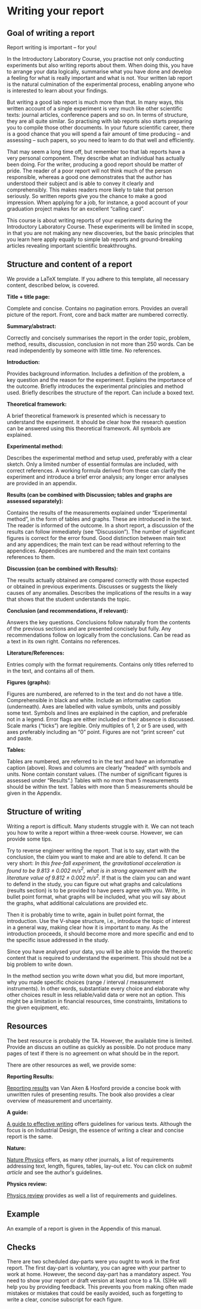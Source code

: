 # Writing your report

## Goal of writing a report
Report writing is important – for you!

In the Introductory Laboratory Course, you practise not only conducting experiments but also writing reports about them. When doing this, you have to arrange your data logically, summarise what you have done and develop a feeling for what is really important and what is not. Your written lab report is the natural culmination of the experimental process, enabling anyone who is interested to learn about your findings.

But writing a good lab report is much more than that. In many ways, this written account of a single experiment is very much like other scientific texts: journal articles, conference papers and so on. In terms of structure, they are all quite similar. So practising with lab reports also starts preparing you to compile those other documents. In your future scientific career, there is a good chance that you will spend a fair amount of time producing – and assessing – such papers, so you need to learn to do that well and efficiently.

That may seem a long time off, but remember too that lab reports have a very personal component. They describe what an individual has actually been doing. For the writer, producing a good report should be matter of pride. The reader of a poor report will not think much of the person responsible, whereas a good one demonstrates that the author has understood their subject and is able to convey it clearly and comprehensibly. This makes readers more likely to take that person seriously. So written reports give you the chance to make a good impression. When applying for a job, for instance, a good account of your graduation project makes for an excellent “calling card”.

This course is about writing reports of your experiments during the Introductory Laboratory Course. These experiments will be limited in scope, in that you are not making any new discoveries, but the basic principles that you learn here apply equally to simple lab reports and ground-breaking articles revealing important scientific breakthroughs.

## Structure and content of a report
We provide a LaTeX template. If you adhere to this template, all necessary content, described below, is covered.

**Title + title page:** 

Complete and concise. Contains no pagination errors. Provides an overall picture of the report. Front, core and back matter are numbered correctly.

**Summary/abstract:**  

Correctly and concisely summarises the report in the order topic, problem, method, results, discussion, conclusion in not more than 250 words. Can be read independently by someone with little time. No references.

**Introduction:** 

Provides background information. Includes a definition of the problem, a key question and the reason for the experiment. Explains the importance of the outcome. Briefly introduces the experimental principles and method used. Briefly describes the structure of the report. Can include a boxed text.

**Theoretical framework:** 

A brief theoretical framework is presented which is necessary to understand the experiment. It should be clear how the research question can be answered using this theoretical framework.  All symbols are explained.

**Experimental method:** 

Describes the experimental method and setup used, preferably with a clear sketch. Only a limited number of essential formulas are included, with correct references. A working formula derived from these can clarify the experiment and introduce a brief error analysis; any longer error analyses are provided in an appendix.

**Results (can be combined with Discussion; tables and graphs are assessed separately):** 

Contains the results of the measurements explained under “Experimental method”, in the form of tables and graphs. These are introduced in the text. The reader is informed of the outcome. In a short report, a discussion of the results can follow immediately (see “Discussion”). The number of significant figures is correct for the error found. Good distinction between main text and any appendices; the main text can be read without referring to the appendices. Appendices are numbered and the main text contains references to them.

**Discussion (can be combined with Results):** 

The results actually obtained are compared correctly with those expected or obtained in previous experiments. Discusses or suggests the likely causes of any anomalies. Describes the implications of the results in a way that shows that the student understands the topic.

**Conclusion (and recommendations, if relevant):**  

Answers the key questions. Conclusions follow naturally from the contents of the previous sections and are presented concisely but fully. Any recommendations follow on logically from the conclusions. Can be read as a text in its own right. Contains no references.

**Literature/References:** 

Entries comply with the format requirements. Contains only titles referred to in the text, and contains all of them.

**Figures (graphs):** 

Figures are numbered, are referred to in the text and do not have a title. Comprehensible in black and white. Include an informative caption (underneath). Axes are labelled with value symbols, units and possibly some text. Symbols and lines are explained in the caption, and preferable not in a legend. Error flags are either included or their absence is discussed. Scale marks (“ticks”) are legible. Only multiples of 1, 2 or 5 are used, with axes preferably including an “0” point. Figures are not “print screen” cut and paste.

**Tables:** 

Tables are numbered, are referred to in the text and have an informative caption (above). Rows and columns are clearly “headed” with symbols and units. None contain constant values. (The number of significant figures is assessed under “Results”.) Tables with no more than 5 measurements should be within the text. Tables with more than 5 measurements should be given in the Appendix. 

## Structure of writing
Writing a report is difficult. Many students struggle with it. We can not teach you how to write a report within a three-week course. However, we can provide some tips.

Try to reverse engineer writing the report. That is to say, start with the conclusion, the claim you want to make and are able to defend. It can be very short: *In this free-fall experiment, the gravitational acceleration is found to be 9.813 $\pm$ 0.002 m/s$^2$, what is in strong agreement with the literature value of 9.812 $\pm$ 0.002 m/s$^2$.* If that is the claim you can and want to defend in the study, you can figure out what graphs and calculations (results section) is to be provided to have peers agree with you. Write, in bullet point format, what graphs will be included, what you will say about the graphs, what additional calculations are provided etc.

Then it is probably time to write, again in bullet point format, the introduction. Use the V-shape structure, i.e., introduce the topic of interest in a general way, making clear how it is important to many. As the introduction proceeds, it should become more and more specific and end to the specific issue addressed in the study.

Since you have analysed your data, you will be able to provide the theoretic content that is required to understand the experiment. This should not be  a big problem to write down.

In the method section you write down what you did, but more important, why you made specific choices (range / interval / measurement instruments). In other words, substantiate every choice and elaborate why other choices result in less reliable/valid data or were not an option. This might be a limitation in financial resources, time constraints, limitations to the given equipment, etc.

## Resources
The best resource is probably the TA. However, the available time is limited. Provide an discuss an outline as quickly as possible. Do not produce many pages of text if there is no agreement on what should be in the report. 

There are other resources as well, we provide some:

**Reporting Results:**

[Reporting results](https://epdf.pub/reporting-results-a-practical-guide-for-engineers-and-scientists1bba7b6226e526348fa5b7e6019092c938071.html) van Van Aken & Hosford provide a concise book with unwritten rules of presenting results. The book also provides a clear overview of measurement and uncertainty.

**A guide:** 

[A guide to effective writing](https://filelist.tudelft.nl/IO/Actueel/Boekencollectie/FACT%2520-%2520a%2520guide%2520to%2520effective%2520academic%2520communication.pdf&ved=2ahUKEwjjkaqXxM-KAxVpyAIHHTPjDV4QFnoECBQQAQ&usg=AOvVaw1Yi-Uj2zsCL4hhJXOH40wA) offers guidelines for various texts. Although the focus is on Industrial Design, the essence of writing a clear and concise report is the same.


**Nature:** 

[Nature Physics](https://www.nature.com/nphys/for-authors/preparing-your-submission) offers, as many other journals, a list of requirements addressing text, length, figures, tables, lay-out etc. You can click on *submit article* and see the author's guidelines.

**Physics review:**

[Physics review](https://cdn.journals.aps.org/files/styleguide-pr.pdf) provides as well a list of requirements and guidelines.

## Example
An example of a report is given in the Appendix of this manual.

## Checks
There are two scheduled day-parts were you ought to work in the first report. The first day-part is voluntary, you can agree with your partner to work at home. However, the second day-part has a mandatory aspect. You need to show your report or draft version at least once to a TA. (S)He will help you by providing feedback. This prevents you from making often made mistakes or mistakes that could be easily avoided, such as forgetting to write a clear, concise subscript for each figure.